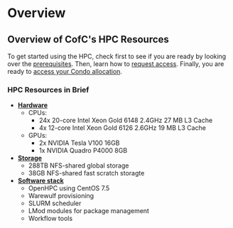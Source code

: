 # Overview

## Overview of CofC's HPC Resources

To get started using the HPC, check first to see if you are ready by looking over the [prerequisites](../how-to-use/prerequisites.md). Then, learn how to [request access](../how-to-use/request-access.md). Finally, you are ready to [access your Condo allocation](../how-to-use/access-HPC.md).

### HPC Resources in Brief

* [**Hardware**](hardware.md)
  * CPUs: 
    * 24x 20-core Intel Xeon Gold 6148 2.4GHz 27 MB L3 Cache 
    * 4x 12-core Intel Xeon Gold 6126 2.6GHz 19 MB L3 Cache
  * GPUs: 
    * 2x NVIDIA Tesla V100 16GB 
    * 1x NVIDIA Quadro P4000 8GB  
* [**Storage**](storage.md)
  * 288TB NFS-shared global storage
  * 38GB NFS-shared fast scratch storagte
* [**Software stack**](software.md)
  * OpenHPC using CentOS 7.5
  * Warewulf provisioning
  * SLURM scheduler
  * LMod modules for package management
  * Workflow tools


